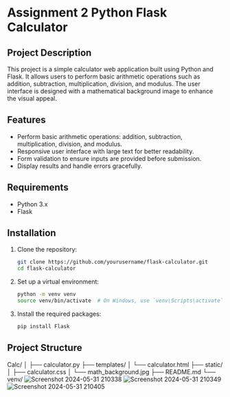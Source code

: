 # Assignment 2 Python Flask Calculator

## Project Description
This project is a simple calculator web application built using Python and Flask. It allows users to perform basic arithmetic operations such as addition, subtraction, multiplication, division, and modulus. The user interface is designed with a mathematical background image to enhance the visual appeal.

## Features
- Perform basic arithmetic operations: addition, subtraction, multiplication, division, and modulus.
- Responsive user interface with large text for better readability.
- Form validation to ensure inputs are provided before submission.
- Display results and handle errors gracefully.

## Requirements
- Python 3.x
- Flask

## Installation
1. Clone the repository:
    ```bash
    git clone https://github.com/yourusername/flask-calculator.git
    cd flask-calculator
    ```

2. Set up a virtual environment:
    ```bash
    python -m venv venv
    source venv/bin/activate  # On Windows, use `venv\Scripts\activate`
    ```

3. Install the required packages:
    ```bash
    pip install Flask
    ```

## Project Structure
Calc/
│
├── calculator.py
├── templates/
│ └── calculator.html
├── static/
│ ├── calculator.css
│ └── math_background.jpg
├── README.md
└── venv/
![Screenshot 2024-05-31 210338](https://github.com/Trupti253/Celebal_Ass2/assets/115368152/d521a25e-1234-43e5-94c9-07abb7524807)
![Screenshot 2024-05-31 210349](https://github.com/Trupti253/Celebal_Ass2/assets/115368152/ee45caa5-99c1-4440-95ce-3a2698402d13)
![Screenshot 2024-05-31 210405](https://github.com/Trupti253/Celebal_Ass2/assets/115368152/89fad129-1587-4a9a-bb55-7df7cf6879cb)
